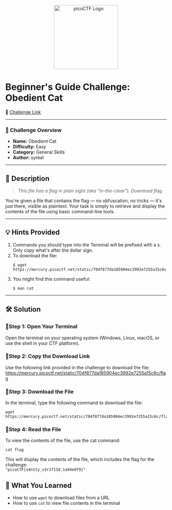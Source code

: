 <p align="center">
  <img src="https://play.picoctf.org/api/media/picoCTF_p_logo_4c_3_NoYG1qU_3zBp50s.png" alt="picoCTF Logo" width="200"/>
</p>

# Beginner's Guide Challenge: Obedient Cat

🔗 [Challenge Link](https://play.picoctf.org/playlists/18?m=146)

---

### 📌 Challenge Overview

- **Name:** Obedient Cat  
- **Difficulty:** Easy  
- **Category:** General Skills  
- **Author:** syreal

---

## 📝 Description

> *This file has a flag in plain sight (aka "in-the-clear"). Download flag.*

You're given a file that contains the flag — no obfuscation, no tricks — it's just there, visible as plaintext. Your task is simply to retrieve and display the contents of the file using basic command-line tools.

---

## 💡 Hints Provided

1. Commands you should type into the Terminal will be prefixed with a `$`. Only copy what's after the dollar sign.
2. To download the file: <br>
   ```
   $ wget https://mercury.picoctf.net/static/704f877da185904ec3992e7255a15c6c/flag
   ```
4. You might find this command useful: <br>
   ```
   $ man cat
   ```

---
   
## 🛠️ Solution

### 🔹Step 1: Open Your Terminal    
Open the terminal on your operating system (Windows, Linux, macOS, or use the shell in your CTF platform).


### 🔹Step 2: Copy the Download Link  
Use the following link provided in the challenge to download the file: <br>
https://mercury.picoctf.net/static/704f877da185904ec3992e7255a15c6c/flag


### 🔹Step 3: Download the File  
In the terminal, type the following command to download the file:
```  
wget https://mercury.picoctf.net/static/704f877da185904ec3992e7255a15c6c/flag
```

### 🔹Step 4: Read the File  
To view the contents of the file, use the cat command:
```
cat flag
```

This will display the contents of the file, which includes the flag for the challenge: <br>
``` "picoCTF{s4n1ty_v3r1f13d_1a94e0f9}" ```

## 🧠 What You Learned
* How to use `wget` to download files from a URL
* How to use `cat` to view file contents in the terminal
